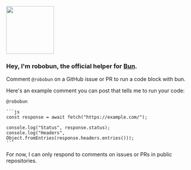 <img src="https://user-images.githubusercontent.com/709451/201269124-f5ff4094-6f4a-402e-a98a-38d8d984d97f.png" height=128 />

### Hey, I'm robobun, the official helper for [Bun](https://github.com/oven-sh/bun).

Comment `@robobun` on a GitHub issue or PR to run a code block with bun.

Here's an example comment you can post that tells me to run your code:
````
@robobun

```js
const response = await fetch("https://example.com/");

console.log("Status", response.status);
console.log("Headers", Object.fromEntries(response.headers.entries()));
```
````

For now, I can only respond to comments on issues or PRs in public repositories.
